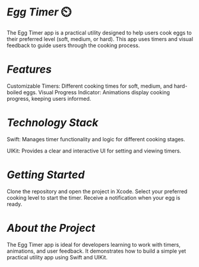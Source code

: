 # *Egg Timer* ⏲️
The Egg Timer app is a practical utility designed to help users cook eggs to their preferred level (soft, medium, or hard). This app uses timers and visual feedback to guide users through the cooking process.

# *Features*

Customizable Timers: Different cooking times for soft, medium, and hard-boiled eggs.
Visual Progress Indicator: Animations display cooking progress, keeping users informed.

# *Technology Stack*

Swift: Manages timer functionality and logic for different cooking stages.

UIKit: Provides a clear and interactive UI for setting and viewing timers.

# *Getting Started*

Clone the repository and open the project in Xcode.
Select your preferred cooking level to start the timer.
Receive a notification when your egg is ready.

# *About the Project*

The Egg Timer app is ideal for developers learning to work with timers, animations, and user feedback. It demonstrates how to build a simple yet practical utility app using Swift and UIKit.

